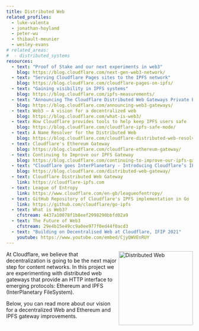 ```yaml
---
title: Distributed Web
related_profiles:
  - luke-valenta
  - jonathan-hoyland
  - peter-wu
  - thibault-meunier
  - wesley-evans
# related_areas:
#  - distributed_systems
resources:
  - text: "Proof of Stake and our next experiments in web3"
    blog: https://blog.cloudflare.com/next-gen-web3-network/
  - text: "Serving Cloudflare Pages sites to the IPFS network"
    blog: https://blog.cloudflare.com/cloudflare-pages-on-ipfs/
  - text: "Gaining visibility in IPFS systems"
    blog: https://blog.cloudflare.com/ipfs-measurements/
  - text: "Announcing The Cloudflare Distributed Web Gateways Private Beta: Unlocking the Web3 Metaverse and Decentralized Finance for Everyone"
    blog: https://blog.cloudflare.com/announcing-web3-gateways/
  - text: Web3 — A vision for a decentralized web
    blog: https://blog.cloudflare.com/what-is-web3/
  - text: How Cloudflare provides tools to help keep IPFS users safe
    blog: https://blog.cloudflare.com/cloudflare-ipfs-safe-mode/
  - text: A Name Resolver for the Distributed Web
    blog: https://blog.cloudflare.com/cloudflare-distributed-web-resolver/
  - text: Cloudflare's Ethereum Gateway
    blog: https://blog.cloudflare.com/cloudflare-ethereum-gateway/
  - text: Continuing to Improve our IPFS Gateway
    blog: https://blog.cloudflare.com/continuing-to-improve-our-ipfs-gateway/
  - text: "Cloudflare goes InterPlanetary - Introducing Cloudflare’s IPFS Gateway"
    blog: https://blog.cloudflare.com/distributed-web-gateway/
  - text: Cloudflare Distributed Web Gateway
    link: https://cloudflare-ipfs.com
  - text: League of Entropy
    link: https://www.cloudflare.com/en-gb/leagueofentropy/
  - text: GitHub Repository of Cloudflare's IPFS implementation in Go
    link: https://github.com/cloudflare/go-ipfs
  - text: What is Web3?
    cfstream: 4437a10078f1b8eef2998290bbfd02a9
  - text: The Future of Web3
    cfstream: 29e4b15e49cc9a0ee977f0ed44f0acd3
  - text: "Building on Decentralised Web at Cloudflare, IFIP 2021"
    youtube: https://www.youtube.com/embed/CjyQWVEnRUY
---
```


<img src="https://blog.cloudflare.com/content/images/2021/01/image4-2.png" alt="Distributed Web" width="200" align="right" />

At Cloudflare, we believe that decentralization is going to be the next major step for content networks. In this project we are experimenting with distributed web gateways that provide an HTTP interface to emerging protocols: Ethereum and IPFS (InterPlanetary FileSystem).

Below, you can read more about our vision for a decentralized Web and Ethereum and IPFS gateway improvements. 
